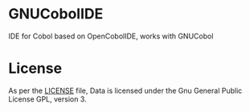 # GNUCobolIDE
IDE for Cobol based on OpenCobolIDE, works with GNUCobol
# License
As per the <a href="https://webhuis.nl/index.php?page=gpl-license">LICENSE</a> file, Data is licensed under the Gnu General Public License GPL, version 3.
